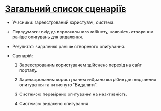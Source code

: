 # [Загальний список сценаріїв](https://github.com/MkZb/ODB/blob/master/doc/requests.md#3-%D1%81%D1%86%D0%B5%D0%BD%D0%B0%D1%80%D1%96%D1%97)
- Учасники: зареєстрований користувач, система.

- Передумови: вхід до персонального кабінету, наявність створених раніше опитувань для видалення.

- Результат: видалення раніше створеного опитування.

- Сценарій:

	1. Зареєстрованим користувачем здійснено перехід на сайт порталу.
		
	2. Зареєстрованим користувачем вибрано потрібне для видалення опитування та натиснуто "Видалити".
	
	3. Системою перевірено опитування на неактивність.
	
	4. Системою видалено опитування
